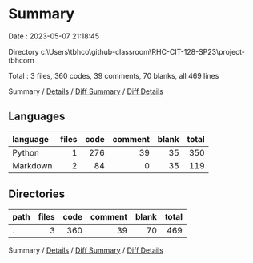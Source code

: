 # Summary

Date : 2023-05-07 21:18:45

Directory c:\\Users\\tbhco\\github-classroom\\RHC-CIT-128-SP23\\project-tbhcorn

Total : 3 files,  360 codes, 39 comments, 70 blanks, all 469 lines

Summary / [Details](details.md) / [Diff Summary](diff.md) / [Diff Details](diff-details.md)

## Languages
| language | files | code | comment | blank | total |
| :--- | ---: | ---: | ---: | ---: | ---: |
| Python | 1 | 276 | 39 | 35 | 350 |
| Markdown | 2 | 84 | 0 | 35 | 119 |

## Directories
| path | files | code | comment | blank | total |
| :--- | ---: | ---: | ---: | ---: | ---: |
| . | 3 | 360 | 39 | 70 | 469 |

Summary / [Details](details.md) / [Diff Summary](diff.md) / [Diff Details](diff-details.md)